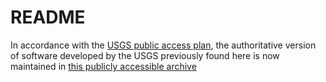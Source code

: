 # README

In accordance with the [USGS public access plan](https://www.usgs.gov/about/organization/science-support/science-quality-and-integrity/public-access-results), the authoritative version of software developed by the USGS previously found here is now maintained in [this publicly accessible archive](https://code.usgs.gov/usgs/project-explorer/-/blob/master/README.md)
